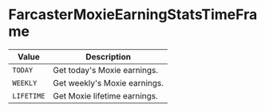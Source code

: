 # FarcasterMoxieEarningStatsTimeFrame

| Value      | Description                  |
| ---------- | ---------------------------- |
| `TODAY`    | Get today's Moxie earnings.  |
| `WEEKLY`   | Get weekly's Moxie earnings. |
| `LIFETIME` | Get Moxie lifetime earnings. |
